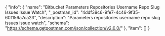 {
  "info": {
    "name": "Bitbucket Parameters Repositories Username Repo Slug Issues Issue  Watch",
    "_postman_id": "4ddf39c6-9fe7-4c46-9f35-60f156a7ca23",
    "description": "Parameters repositories username repo slug issues issue  watch",
    "schema": "https://schema.getpostman.com/json/collection/v2.0.0/"
  },
  "item": []
}